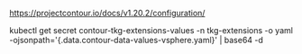 https://projectcontour.io/docs/v1.20.2/configuration/

kubectl get secret contour-tkg-extensions-values -n tkg-extensions -o yaml -ojsonpath='{.data.contour-data-values-vsphere\.yaml}' | base64 -d

